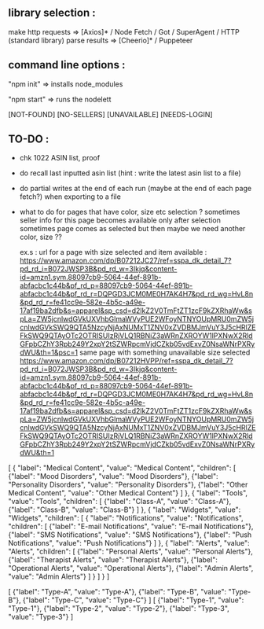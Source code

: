 library selection :
-------------------
make http requests => [Axios]* / Node Fetch / Got / SuperAgent / HTTP (standard library)
parse results      => [Cheerio]* / Puppeteer



command line options :
----------------------

"npm init" => installs node_modules

"npm start" => runs the nodelett



[NOT-FOUND]
[NO-SELLERS]
[UNAVAILABLE]
[NEEDS-LOGIN]


TO-DO :
-------
- chk 1022 ASIN list, proof

- do recall last inputted asin list (hint : write the latest asin list to a file)

- do partial writes at the end of each run (maybe at the end of each page fetch?) when exporting to a file

- what to do for pages that have color, size etc selection ?
  sometimes seller info for this page becomes available only after selection
  sometimes page comes as selected but then maybe we need another color, size ??

  ex.s :
  url for a page with size selected and item available :
  https://www.amazon.com/dp/B07212JC27/ref=sspa_dk_detail_7?pd_rd_i=B072JWSP3B&pd_rd_w=3Ikjq&content-id=amzn1.sym.88097cb9-5064-44ef-891b-abfacbc1c44b&pf_rd_p=88097cb9-5064-44ef-891b-abfacbc1c44b&pf_rd_r=DQPGD3JCM0ME0H7AK4H7&pd_rd_wg=HvL8n&pd_rd_r=fe41cc9e-582e-4b5c-a49e-17af19ba2dfb&s=apparel&sp_csd=d2lkZ2V0TmFtZT1zcF9kZXRhaWw&spLa=ZW5jcnlwdGVkUXVhbGlmaWVyPUE2WFoyNTNYOUpMRU0mZW5jcnlwdGVkSWQ9QTA5NzcyNjAxNUMxT1ZNV0xZVDBMJmVuY3J5cHRlZEFkSWQ9QTAyOTc2OTRISUIzRjVLQ1RBNiZ3aWRnZXROYW1lPXNwX2RldGFpbCZhY3Rpb249Y2xpY2tSZWRpcmVjdCZkb05vdExvZ0NsaWNrPXRydWU&th=1&psc=1
  same page with something unavailable size selected
  https://www.amazon.com/dp/B07212HVPP/ref=sspa_dk_detail_7?pd_rd_i=B072JWSP3B&pd_rd_w=3Ikjq&content-id=amzn1.sym.88097cb9-5064-44ef-891b-abfacbc1c44b&pf_rd_p=88097cb9-5064-44ef-891b-abfacbc1c44b&pf_rd_r=DQPGD3JCM0ME0H7AK4H7&pd_rd_wg=HvL8n&pd_rd_r=fe41cc9e-582e-4b5c-a49e-17af19ba2dfb&s=apparel&sp_csd=d2lkZ2V0TmFtZT1zcF9kZXRhaWw&spLa=ZW5jcnlwdGVkUXVhbGlmaWVyPUE2WFoyNTNYOUpMRU0mZW5jcnlwdGVkSWQ9QTA5NzcyNjAxNUMxT1ZNV0xZVDBMJmVuY3J5cHRlZEFkSWQ9QTAyOTc2OTRISUIzRjVLQ1RBNiZ3aWRnZXROYW1lPXNwX2RldGFpbCZhY3Rpb249Y2xpY2tSZWRpcmVjdCZkb05vdExvZ0NsaWNrPXRydWU&th=1





[
  {
    "label": "Medical Content", "value": "Medical Content", "children": [
      {"label": "Mood Disorders", "value": "Mood Disorders"},
      {"label": "Personality Disorders", "value": "Personality Disorders"},
      {"label": "Other Medical Content", "value": "Other Medical Content"}
    ]
  },
  {
    "label": "Tools", "value": "Tools", "children": [
      {"label": "Class-A", "value": "Class-A"},
      {"label": "Class-B", "value": "Class-B"}
    ]
  },
  {
    "label": "Widgets", "value": "Widgets", "children": [
      {
        "label": "Notifications", "value": "Notifications", "children": [
          {"label": "E-mail Notifications", "value": "E-mail Notifications"},
          {"label": "SMS Notifications", "value": "SMS Notifications"},
          {"label": "Push Notifications", "value": "Push Notifications"}
        ]
      },
      {
        "label": "Alerts", "value": "Alerts", "children": [
          {"label": "Personal Alerts", "value": "Personal Alerts"},
          {"label": "Therapist Alerts", "value": "Therapist Alerts"},
          {"label": "Operational Alerts", "value": "Operational Alerts"},
          {"label": "Admin Alerts", "value": "Admin Alerts"}
        ]
      }
    ]
  }
]




[
  {"label": "Type-A", "value": "Type-A"},
  {"label": "Type-B", "value": "Type-B"},
  {"label": "Type-C", "value": "Type-C"}
]
[
  {"label": "Type-1", "value": "Type-1"},
  {"label": "Type-2", "value": "Type-2"},
  {"label": "Type-3", "value": "Type-3"}
]
